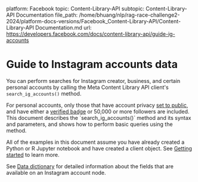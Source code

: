 platform: Facebook
topic: Content-Library-API
subtopic: Content-Library-API Documentation
file_path: /home/bhuang/nlp/rag-race-challenge2-2024/platform-docs-versions/Facebook_Content-Library-API/Content-Library-API Documentation.md
url: https://developers.facebook.com/docs/content-library-api/guide-ig-accounts

# Guide to Instagram accounts data

You can perform searches for Instagram creator, business, and certain personal accounts by calling the Meta Content Library API client's `search_ig_accounts()` method.

For personal accounts, only those that have account privacy [set to public](https://l.facebook.com/l.php?u=https%3A%2F%2Fhelp.instagram.com%2F517073653436611&h=AT07vXMxIWruG0ty60Iv36MZ5K8q6gRPHWRWmm2xDePX7SLoU8VJzyP4TuwlkRVspGtLV6Qwya5mtIvQQgnNuRRhvwhmWdnsu_HyPpimv4rmdDADR1W8PwHuXNL3KZW7PBWKpKs97lG8k5uf), and have either a [verified badge](https://l.facebook.com/l.php?u=https%3A%2F%2Fhelp.instagram.com%2F733907830039577%3Fhelpref%3Dfaq_content&h=AT2-FmhBrURs62X-uOb58Y5x96_t6l4vX_YcMm3Vtcq7oMh9Us1f-QY8RpAR_3I39ZARALrVF5l9RsCbBDe7B0FAPeqpR7k8Nl_HrKBAKVQQgJWf_KTPaYXQ43zD7yUzGmEmbSFCN0k3f6m9) or 50,000 or more followers are included. This document describes the \`search\_ig\_accounts()\` method and its syntax and parameters, and shows how to perform basic queries using the method.

All of the examples in this document assume you have already created a Python or R Jupyter notebook and have created a client object. See [Getting started](https://developers.facebook.com/docs/content-library-api/quick-start) to learn more.

See [Data dictionary](https://developers.facebook.com/docs/content-library-api/data#dd-ig-account) for detailed information about the fields that are available on an Instagram account node.
